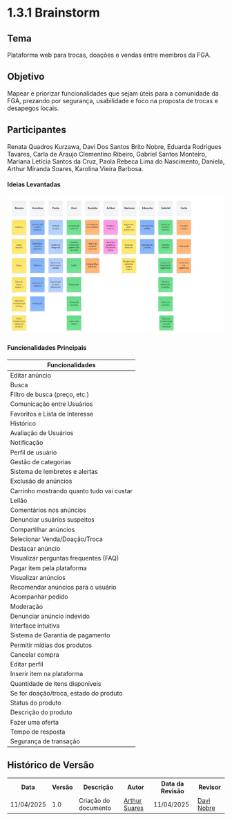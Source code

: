 # 1.3.1 Brainstorm

## Tema
Plataforma web para trocas, doações e vendas entre membros da FGA.

## Objetivo
Mapear e priorizar funcionalidades que sejam úteis para a comunidade da FGA, prezando por segurança, usabilidade e foco na proposta de trocas e desapegos locais.

## Participantes
Renata Quadros Kurzawa, Davi Dos Santos Brito Nobre, Eduarda Rodrigues Tavares, Carla de Araujo Clementino Ribeiro, Gabriel Santos Monteiro, Mariana Letícia Santos da Cruz, Paola Rebeca Lima do Nascimento, Daniela, Arthur Miranda Soares, Karolina Vieira Barbosa.

#### Ideias Levantadas

![Start](../assets/brainstorm.jpg)

#### Funcionalidades Principais

| Funcionalidades                           |
| ----------------------------------------- |
| Editar anúncio                            |
| Busca                                     |
| Filtro de busca (preço, etc.)             |
| Comunicação entre Usuários                |
| Favoritos e Lista de Interesse            |
| Histórico                                 |
| Avaliação de Usuários                     |
| Notificação                               |
| Perfil de usuário                         |
| Gestão de categorias                      |
| Sistema de lembretes e alertas            |
| Exclusão de anúncios                      |
| Carrinho mostrando quanto tudo vai custar |
| Leilão                                    |
| Comentários nos anúncios                  |
| Denunciar usuários suspeitos              |
| Compartilhar anúncios                     |
| Selecionar Venda/Doação/Troca             |
| Destacar anúncio                          |
| Visualizar perguntas frequentes (FAQ)     |
| Pagar item pela plataforma                |
| Visualizar anúncios                       |
| Recomendar anúncios para o usuário        |
| Acompanhar pedido                         |
| Moderação                                 |
| Denunciar anúncio indevido                |
| Interface intuitiva                       |
| Sistema de Garantia de pagamento          |
| Permitir mídias dos produtos              |
| Cancelar compra                           |
| Editar perfil                             |
| Inserir item na plataforma                |
| Quantidade de itens disponíveis           |
| Se for doação/troca, estado do produto    |
| Status do produto                         |
| Descrição do produto                      |
| Fazer uma oferta                          |
| Tempo de resposta                         |
| Segurança de transação                    |

## Histórico de Versão

<div align="center">
    <table>
        <tr>
            <th>Data</th>
            <th>Versão</th>
            <th>Descrição</th>
            <th>Autor</th>
            <th>Data da Revisão</th>
            <th>Revisor</th>
        </tr>
        <tr>
            <td>11/04/2025</td>
            <td>1.0</td>
            <td>Criação do documento</td>
            <td><a href="https://github.com/erteduarda">Arthur Suares</a></td>
            <td>11/04/2025</td>
            <td><a href="https://github.com/Jagaima">Davi Nobre </a></td>
        </tr>
    </table>
</div>
